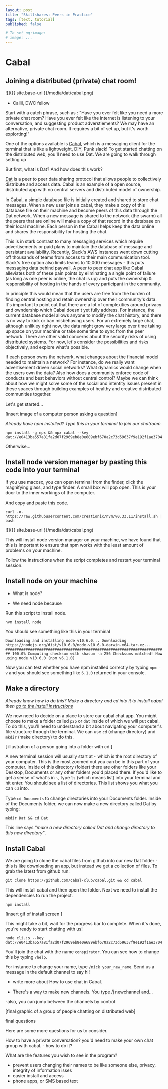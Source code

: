 ```yaml
---
layout: post
title: "Skillshares: Peers in Practice"
tags: [text, tutorial]
published: false

# To set og:image:
# image: ...
---
```


# Cabal
## Joining a distributed (private) chat room!

![]({{ site.base-url }}/media/dat/cabal.png)


- Callil, DWC fellow 

Start with a catch phrase, such as : "Have you ever felt like you need a more private chat room? Have you ever felt like the internet is listening to your conversation, and suggesting product adverstiements? We may have an alternative, private chat room. It requires a bit of set up, but it's worth explorting!"

One of the options available is [Cabal](https://github.com/cabal-club/cabal), which is a messaging client for the terminal that is like a lightweight, DIY, Punk slack! To get started chatting on the distributed web, you'll need to use Dat. We are going to walk through setting up

But first, what is Dat? And how does this work?

[Dat](https://datproject.org/) is a peer to peer data sharing protocol that allows people to collectively distribute and access data. Cabal is an example of a open source, distributed app with no central servers and distributed model of ownership.

In Cabal, a simple database file is initially created and shared to store chat messages. When a new user joins a cabal, they make a copy of this database file on their machine and become peers of this data through the Dat network. When a new message is shared to the network (the swarm) all the peers that are online will make a copy of that record in the database on their local machine. Each person in the Cabal helps keep the data online and shares the responsibility for hosting the chat.

This is in stark contrast to many messaging services which require advertisements or paid plans to maintain the database of message and persistant availability. Recently, Slack's AWS instances went down cutting off thousands of teams from access to their main communication tool. Slack's free option also limits teams to 10,000 messages - this puts messaging data behind paywall. A peer to peer chat app like Cabal alleviates both of these pain points by eliminating a single point of failure (as long as one peer is online, the chat is up) and puts the ownership & responsibility of hosting in the hands of every participant in the community. 

In principle this would mean that the users are free from the burden of finding central hosting and retain ownership over their community's data. It's important to point out that there are a lot of complexities around privacy and owndership which Cabal doesn't yet fully address. For instance, the current database model allows anyone to modify the chat history, and there is no way to kick or ban misbehaving users. For an extremely large chat, although unlikley right now, the data might grow very large over time taking up space on your machine or take some time to sync from the peer network. There are other valid concerns about the security risks of using distributed systems. For now, let's consider the possibilities and risks objectively, and explore what's possible. 

If each person owns the network, what changes about the financial model needed to maintain a network? For instance, do we really want advertisement driven social networks? What dynamics would change when the users own the data? Also how does a community enforce code of conducts and best behaviors without central control? Maybe we can think about how we might solve some of the social and intentity issues present in these spaces through building examples of healthy and creative distributed communities together.

Let's get started...

[insert image of a computer person asking a question]

_Already have npm installed? Type this in your terminal to join our chatroom._

`npm install -g npx && npx cabal --key dat://e0413ba557a81fa2d07f2969eb8e0e689ebf670a2c73d59637f9e192f1ae3704`

Otherwise...

## Install node version manager by pasting this code into your terminal

If you use macosx, you can open terminal from the finder, click the magnifying glass, and type finder. 
A small box will pop open. This is your door to the inner workings of the computer.  

And copy and paste this code.

```curl -o- https://raw.githubusercontent.com/creationix/nvm/v0.33.11/install.sh | bash```

![]({{ site.base-url }}/media/dat/cabal.png)

This will install node version manager on your machine, we have found that this is important to ensure that npm works with the least amount of problems on your machine.

Follow the instructions when the script completes and restart your terminal session.

## Install node on your machine


- What is node? 

- We need node because 


Run this script to install node.

`nvm install node`

You should see something like this in your terminal

`
Downloading and installing node v10.6.0...
Downloading https://nodejs.org/dist/v10.6.0/node-v10.6.0-darwin-x64.tar.xz...
######################################################################## 100.0%
Computing checksum with shasum -a 256
Checksums matched!
Now using node v10.6.0 (npm v6.1.0)
`

Now you can test whether you have npm installed correctly by typing `npm -v` and you should see something like `6.1.0` returned in your console.

## Make a directory

_Already know how to do this? Make a directory and cd into it to install cabal then [go to the install instructions](#4)_

We now need to decide on a place to store our cabal chat app. You might choose to make a folder called `p2p` or `dat` inside of which we will put cabal. To do this, you'll need to understand a bit about navigating your computer's file structure through the terminal. We can use `cd` (change directory) and `mkdir` (make directory) to do this.

[ illustration of a person going into a folder with cd ]

A new terminal session will usually start at `~` which is the root directory of your computer. This is the most zoomed out you can be in this part of your computer. Inside of this directory (folder) there are other folders like your Desktop, Documents or any other folders you'd placed there. If you'd like to get a sense of what's in `~`, type `ls` (which means list) into your terminal and hit enter. You should see a list of directories. This list shows you what you can `cd` into. 

Type `cd Documents` to change directories into your Documents folder. Inside of the Documents folder, we can now make a new directory called Dat by typing:

`mkdir Dat && cd Dat`

This line says _"make a new directory called Dat and change directory to this new directory"_. 

## Install Cabal <a name="4"></a>

We are going to clone the cabal files from github into our new Dat folder - this is like downloading an app, but instead we get a collection of files. To grab the latest from github run:

`git clone https://github.com/cabal-club/cabal.git && cd cabal`

This will install cabal and then open the folder. Next we need to install the dependencies to run the project.

`npm install`

[insert gif of install screen ]

This might take a bit, wait for the progress bar to complete. When it's done, you're ready to start chatting with us!


`node cli.js --key dat://e0413ba557a81fa2d07f2969eb8e0e689ebf670a2c73d59637f9e192f1ae3704`

You'll join the chat with the name `conspirator`. You can see how to change this by typing `/help`.

For instance to change your name, type `/nick your_new_name`. Send us a message in the default channel to say hi!

- write more about How to use chat in Cabal.

- There's a way to make new channels. You type /j newchannel and...

-also, you can jump between the channels by control 

[final graphic of a group of people chatting on distributed web]

final questions

Here are some more questions for us to consider.

How to have a private conversation? you'd need to make your own chat group with cabal. - how to do it? 

What are the features you wish to see in the program? 

- prevent users changing their names to be like someone else, privacy, integrity of information isses
- easier install and access
- phone apps, or SMS based text 


